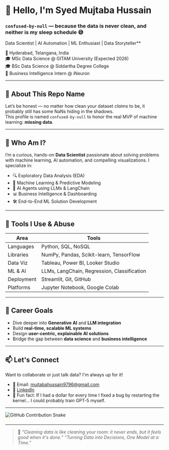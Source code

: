 # 👋 Hello, I'm Syed Mujtaba Hussain  
### `confused-by-null` — because the data is never clean, and neither is my sleep schedule 😅

Data Scientist | AI Automation | ML Enthusiast | Data Storyteller**

📍 Hyderabad, Telangana, India  
🎓 MSc Data Science @ GITAM University (Expected 2026)  
🎓 BSc Data Science @ Siddartha Degree College  
🧠 Business Intelligence Intern @ iNeuron  

---

## 🤯 About This Repo Name

Let’s be honest — no matter how clean your dataset *claims* to be, it probably still has some NaNs hiding in the shadows.  
This profile is named `confused-by-null` to honor the real MVP of machine learning: **missing data**.

---

## 🧠 Who Am I?

I’m a curious, hands-on **Data Scientist** passionate about solving problems with machine learning, AI automation, and compelling visualizations. I specialize in:

- 🔍 Exploratory Data Analysis (EDA)
- 🤖 Machine Learning & Predictive Modeling
- 🧠 AI Agents using LLMs & LangChain
- 📊 Business Intelligence & Dashboarding
- 🛠️ End-to-End ML Solution Development

---

## 🧰 Tools I Use & Abuse

| Area | Tools |
|------|-------|
| Languages | Python, SQL, NoSQL |
| Libraries | NumPy, Pandas, Scikit-learn, TensorFlow |
| Data Viz | Tableau, Power BI, Looker Studio |
| ML & AI | LLMs, LangChain, Regression, Classification |
| Deployment | Streamlit, Git, GitHub |
| Platforms | Jupyter Notebook, Google Colab |

---

## 🚀 Career Goals

- Dive deeper into **Generative AI** and **LLM integration**
- Build **real-time, scalable ML systems**
- Design **user-centric, explainable AI solutions**
- Bridge the gap between **data science** and **business intelligence**

---

## 📫 Let's Connect

Want to collaborate or just talk data? I'm always up for it!

- 📧 Email: mujtabahussain9796@gmail.com  
- 🔗 [LinkedIn](https://www.linkedin.com/in/syed-mujtaba-hussain-23a523337/)  
- 💬 Fun fact: If I had a dollar for every time I fixed a bug by restarting the kernel… I could probably train GPT-5 myself.

---
<img src="https://raw.githubusercontent.com/YOUR_USERNAME/YOUR_USERNAME/output/snake.svg" alt="GitHub Contribution Snake" />


###
---
> 🧹 *“Cleaning data is like cleaning your room: it never ends, but it feels good when it's done.”*
> *“Turning Data into Decisions, One Model at a Time.”*
